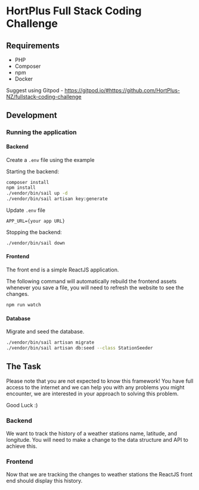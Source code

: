 # HortPlus Full Stack Coding Challenge

## Requirements

 - PHP
 - Composer
 - npm
 - Docker

Suggest using Gitpod - https://gitpod.io/#https://github.com/HortPlus-NZ/fullstack-coding-challenge

## Development

### Running the application

#### Backend

Create a `.env` file using the example

Starting the backend:

```bash
composer install
npm install
./vendor/bin/sail up -d
./vendor/bin/sail artisan key:generate
```

Update `.env` file
```
APP_URL={your app URL}
```

Stopping the backend:

```bash
./vendor/bin/sail down
```

#### Frontend

The front end is a simple ReactJS application.  

The following command will automatically rebuild the frontend assets whenever you save a file, you will need to refresh the website to see the changes.

```bash
npm run watch
```

#### Database

Migrate and seed the database.

```bash
./vendor/bin/sail artisan migrate
./vendor/bin/sail artisan db:seed --class StationSeeder
```

## The Task

Please note that you are not expected to know this framework! You have full access to the internet and we can help you with any problems you might encounter, we are interested in your approach to solving this problem.  

Good Luck :)

### Backend

We want to track the history of a weather stations name, latitude, and longitude. You will need to make a change to the data structure and API to achieve this.

### Frontend

Now that we are tracking the changes to weather stations the ReactJS front end should display this history.
